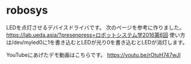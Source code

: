 # robosys

LEDを点灯させるデバイスドライバです。 次のページを参考に作りました。https://lab.ueda.asia/?presenpress=ロボットシステム学2016第6回 使い方は/dev/myled0に1を書き込むとLEDが光り0を書き込むとLEDが消灯します。

YouTubeにあげたデモ動画はこちらです。
https://youtu.be/rOtuH747wJI
